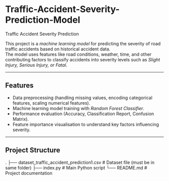 # Traffic-Accident-Severity-Prediction-Model
 Traffic Accident Severity Prediction

This project is a *machine learning model* for predicting the severity of road traffic accidents based on historical accident data.  
The model uses features like road conditions, weather, time, and other contributing factors to classify accidents into severity levels such as *Slight Injury, Serious Injury, or Fatal*.

---

 ## Features
- Data preprocessing (handling missing values, encoding categorical features, scaling numerical features).
- Machine learning model training with *Random Forest Classifier*.
- Performance evaluation (Accuracy, Classification Report, Confusion Matrix).
- Feature importance visualisation to understand key factors influencing severity.

---

## Project Structure
.
├── dataset_traffic_accident_prediction1.csv # Dataset file (must be in same folder)
├── index.py # Main Python script
└── README.md # Project documentation

